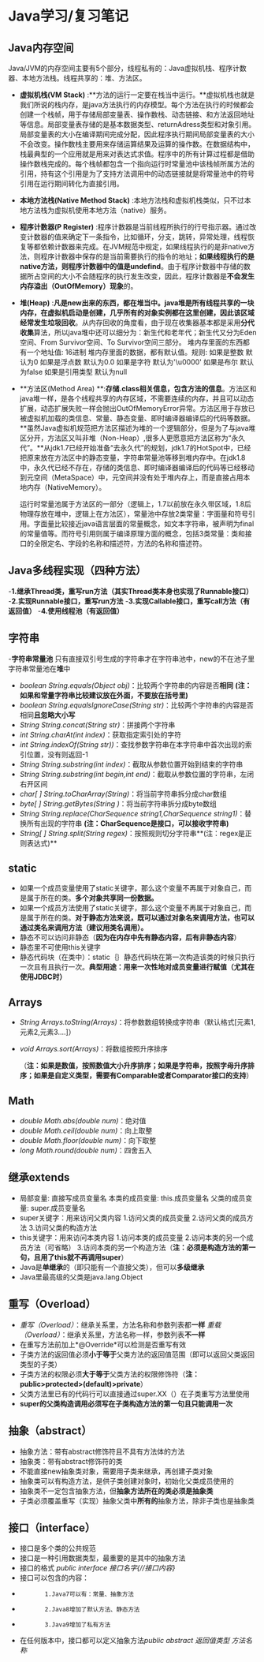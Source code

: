 # Java学习/复习笔记

## Java内存空间
Java/JVM的内存空间主要有5个部分，线程私有的：Java虚拟机栈、程序计数器、本地方法栈。线程共享的：堆、方法区。

- **虚拟机栈(VM Stack)** :**方法的运行一定要在栈当中运行。**虚拟机栈也就是我们所说的栈内存，是java方法执行的内存模型。每个方法在执行的时候都会创建一个栈帧，用于存储局部变量表、操作数栈、动态链接、和方法返回地址等信息。局部变量表存储的是基本数据类型、returnAdress类型和对象引用。局部变量表的大小在编译期间完成分配，因此程序执行期间局部变量表的大小不会改变。操作数栈主要用来存储运算结果及运算的操作数。在数据结构中，栈最典型的一个应用就是用来对表达式求值。程序中的所有计算过程都是借助操作数栈完成的。每个栈帧都包含一个指向运行时常量池中该栈帧所属方法的引用，持有这个引用是为了支持方法调用中的动态链接就是将常量池中的符号引用在运行期间转化为直接引用。

- **本地方法栈(Native Method Stack)** :本地方法栈和虚拟机栈类似，只不过本地方法栈为虚拟机使用本地方法（native）服务。

- **程序计数器(P Register)** :程序计数器是当前线程所执行的行号指示器。通过改变计数器的值来确定下一条指令，比如循环，分支，跳转，异常处理，线程恢复等都依赖计数器来完成。在JVM规范中规定，如果线程执行的是非native方法，则程序计数器中保存的是当前需要执行的指令的地址；**如果线程执行的是native方法，则程序计数器中的值是undefind**。由于程序计数器中存储的数据所占空间的大小不会随程序的执行发生改变，因此，程序计数器是**不会发生内存溢出（OutOfMemory）现象**的。

- **堆(Heap)** :**凡是new出来的东西，都在堆当中。**java堆是所有线程共享的一块内存，在虚拟机启动是创建，几乎所有的对象实例都在这里创建，因此该区域经常发生**垃圾回收**。从内存回收的角度看，由于现在收集器基本都是采用**分代收集**算法，所以java堆中还可以细分为：新生代和老年代；新生代又分为Eden空间、From Survivor空间、To Survivor空间三部分。
      堆内存里面的东西都有一个地址值: 16进制
      堆内存里面的数据，都有默认值。规则:
          如果是整数     默认为0
          如果是浮点数   默认为0.0
          如果是字符     默认为'\u0000'
          如果是布尔     默认为false
          如果是引用类型  默认为null
  
- **方法区(Method Area) **:**存储.class相关信息，包含方法的信息**。方法区和java堆一样，是各个线程共享的内存区域，不需要连续的内存，并且可以动态扩展，动态扩展失败一样会抛出OutOfMemoryError异常。方法区用于存放已被虚拟机加载的类信息、常量、静态变量、即时编译器编译后的代码等数据。**虽然Java虚拟机规范把方法区描述为堆的一个逻辑部分，但是为了与java堆区分开，方法区又叫非堆（Non-Heap）,很多人更愿意把方法区称为“永久代”。**从jdk1.7已经开始准备“去永久代”的规划，jdk1.7的HotSpot中，已经把原来放在方法区中的静态变量，字符串常量池等移到堆内存中。在jdk1.8中，永久代已经不存在，存储的类信息、即时编译器编译后的代码等已经移动到元空间（MetaSpace）中，元空间并没有处于堆内存上，而是直接占用本地内存（NativeMemory）。

  ​        运行时常量池属于方法区的一部分（逻辑上，1.7以前放在永久带区域，1.8后物理存放在堆中，逻辑上在方法区），常量池中存放2类常量：字面量和符号引用。字面量比较接近java语言层面的常量概念，如文本字符串，被声明为final的常量值等。而符号引用则属于编译原理方面的概念，包括3类常量：类和接口的全限定名、字段的名称和描述符，方法的名称和描述符。

## Java多线程实现（四种方法）
-**1.继承Thread类，重写run方法（其实Thread类本身也实现了Runnable接口）**
-**2.实现Runnable接口，重写run方法**
-**3.实现Callable接口，重写call方法（有返回值）**
-**4.使用线程池（有返回值）**

## 字符串
-**字符串常量池**
只有直接双引号生成的字符串才在字符串池中，new的不在池子里
字符串常量池在**堆**中 

- *boolean String.equals(Object obj)*：比较两个字符串的内容是否**相同**
**(注：如果和常量字符串比较建议放在外面，不要放在括号里)** 
- *boolean String.equalsIgnoreCase(String str)*：比较两个字符串的内容是否相同**且忽略大小写**
- *String String.concat(String str)*：拼接两个字符串
- *int String.charAt(int index)*：获取指定索引处的字符
- *int String.indexOf(String str))*：查找参数字符串在本字符串中首次出现的索引位置，没有则返回-1
- *String String.substring(int index)*：截取从参数位置开始到结束的字符串
- *String String.substring(int begin,int end)*：截取从参数位置的字符串，左闭右开区间
- *char[ ] String.toCharArray(String)*：将当前字符串拆分成char数组
- *byte[ ] String.getBytes(String )*：将当前字符串拆分成byte数组
- *String String.replace(CharSequence string1,CharSequence string1)*：替换所有出现的字符串 
**(注：CharSequence是接口，可以接收字符串)**
- *String[ ] String.split(String regex)*：按照规则切分字符串**(注：regex是正则表达式)**

## static
- 如果一个成员变量使用了static关键字，那么这个变量不再属于对象自己，而是属于所在的类。**多个对象共享同一份数据。**
- 如果一个成员方法使用了static关键字，那么这个变量不再属于对象自己，而是属于所在的类。**对于静态方法来说，既可以通过对象名来调用方法，也可以通过类名来调用方法（建议用类名调用）。**
- 静态不可以访问非静态（**因为在内存中先有静态内容，后有非静态内容**）
- 静态里不可使用this关键字
- 静态代码块（在类中）：static｛｝静态代码块在第一次构造该类的时候只执行一次且有且执行一次。**典型用途：用来一次性地对成员变量进行赋值（尤其在使用JDBC时）**

## Arrays
- *String Arrays.toString(Arrays)*：将参数数组转换成字符串（默认格式[元素1,元素2,元素3....]）
- *void Arrays.sort(Arrays)*：将数组按照升序排序

  （**注：如果是数值，按照数值大小升序排序；如果是字符串，按照字母升序排序；如果是自定义类型，需要有Comparable或者Comparator接口的支持**）

## Math
- *double Math.abs(double num)*：绝对值
- *double Math.ceil(double num)*：向上取整
- *double Math.floor(double num)*：向下取整
- *long Math.round(double num)*：四舍五入

## 继承extends
- 局部变量: 直接写成员变量名
  本类的成员变量: this.成员变量名
  父类的成员变量: super.成员变量名
- super关键字：用来访问父类内容
 1.访问父类的成员变量
 2.访问父类的成员方法
 3.访问父类的构造方法
- this关键字：用来访问本类内容
 1.访问本类的成员变量
 2.访问本类的另一个成员方法（可省略）
 3.访问本类的另一个构造方法（**注：必须是构造方法的第一句，且用了this就不再调用super**）
- Java是**单继承**的（即只能有一个直接父类），但可以**多级继承**
- Java里最高级的父类是java.lang.Object

## 重写（Overload）
- *重写（Overload）*：继承关系里，方法名称和参数列表都**一样**
  *重载（Overload）*：继承关系里，方法名称一样，参数列表**不一样**
- 在重写方法前加上*@Override*可以检测是否重写有效
- 子类方法的返回值必须**小于等于**父类方法的返回值范围（即可以返回父类返回类型的子类）
- 子类方法的权限必须**大于等于**父类方法的权限修饰符（**注：public>protected>(default)>private**）
- 父类方法里已有的代码行可以直接通过super.XX（）在子类重写方法里使用
- **super的父类构造调用必须写在子类构造方法的第一句且只能调用一次**

## 抽象（abstract）
- 抽象方法：带有abstract修饰符且不具有方法体的方法
- 抽象类：带有abstract修饰符的类
- 不能直接new抽象类对象，需要用子类来继承，再创建子类对象
- 抽象类可以有构造方法，是供子类创建对象时，初始化父类成员使用的
- 抽象类不一定包含抽象方法，但**抽象方法所在的类必须是抽象类**
- 子类必须覆盖重写（实现）抽象父类中**所有的**抽象方法，除非子类也是抽象类

## 接口（interface）
- 接口是多个类的公共规范
- 接口是一种引用数据类型，最重要的是其中的抽象方法
- 接口的格式 *public interface 接口名字{//接口内容}*
- 接口可以包含的内容：
-            1.Java7可以有：常量、抽象方法
-            2.Java8增加了默认方法、静态方法
-            3.Java9增加了私有方法
- 在任何版本中，接口都可以定义抽象方法*public abstract 返回值类型 方法名称*